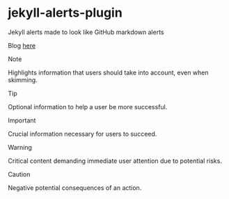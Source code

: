 # jekyll-alerts-plugin
Jekyll alerts made to look like GitHub markdown alerts 

Blog [here](http://localhost:4000/2024/03/10/Jekyll-GitHub-Alerts-Liquid.html)


> [!NOTE]
> Highlights information that users should take into account, even when skimming.

> [!TIP]
> Optional information to help a user be more successful.

> [!IMPORTANT]
> Crucial information necessary for users to succeed.

> [!WARNING]
> Critical content demanding immediate user attention due to potential risks.

> [!CAUTION]
> Negative potential consequences of an action.
